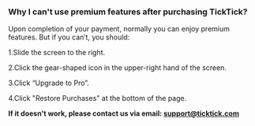 ### Why I can't use premium features after purchasing TickTick?

Upon completion of your payment, normally you can enjoy premium features. But if you can’t, you should: 

1.Slide the screen to the right.

2.Click the gear-shaped icon in the upper-right hand of the screen.

3.Click “Upgrade to Pro”.

4.Click "Restore Purchases" at the bottom of the page.

**If it doesn't work, please contact us via email: support@ticktick.com**

